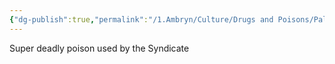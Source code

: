 ```yaml
---
{"dg-publish":true,"permalink":"/1.Ambryn/Culture/Drugs and Poisons/Pale Tincture/"}
---
```



Super deadly poison used by the Syndicate